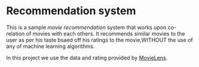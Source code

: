 # Recommendation system
This is a sample *movie recommendation* system that works upon co-relation of movies with each others.
It recommends similar movies to the user as per his taste bsaed off his ratings to the movie,WITHOUT the use of any of machine learning algorithms.

In this project we use the data and rating provided by [MovieLens](https://www.google.com/url?sa=t&rct=j&q=&esrc=s&source=web&cd=&cad=rja&uact=8&ved=2ahUKEwjHvITYluvpAhVWxDgGHQjUAHAQFjAAegQIARAB&url=https%3A%2F%2Fgrouplens.org%2Fdatasets%2Fmovielens%2F&usg=AOvVaw0A012E1YXhvvIh8Hs6vWjR).
